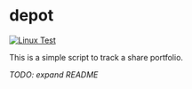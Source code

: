 depot
=====

[![Linux Test](https://github.com/mmitch/depot/actions/workflows/test_linux.yml/badge.svg)](https://github.com/mmitch/depot/actions/workflows/test_linux.yml)

This is a simple script to track a share portfolio.

_TODO: expand README_

